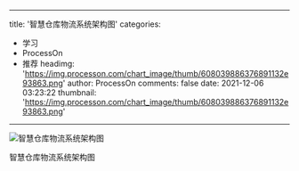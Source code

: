 
---
title: '智慧仓库物流系统架构图'
categories: 
 - 学习
 - ProcessOn
 - 推荐
headimg: 'https://img.processon.com/chart_image/thumb/608039886376891132e93863.png'
author: ProcessOn
comments: false
date: 2021-12-06 03:23:22
thumbnail: 'https://img.processon.com/chart_image/thumb/608039886376891132e93863.png'
---

<div>   
<img class="thumb" alt="智慧仓库物流系统架构图" src="https://img.processon.com/chart_image/thumb/608039886376891132e93863.png" referrerpolicy="no-referrer">
<p>智慧仓库物流系统架构图</p>  
</div>
            